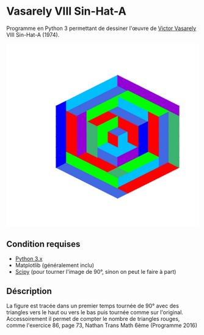 # Vasarely VIII Sin-Hat-A

Programme en Python 3 permettant de dessiner l'œuvre de [Victor Vasarely](https://fr.wikipedia.org/wiki/Victor_Vasarely) VIII Sin-Hat-A (1974).

<img src="./Vasarely-VII-Sin-Hat-A-Exercice-86.jpeg" alt="Victor Vasarely VIII Sin-Hat-A (1974)"/>

## Condition requises
- [Python 3.x](https://www.python.org/)
- Matplotlib (généralement inclu)
- [Scipy](https://www.scipy.org/) (pour tourner l'image de 90°, sinon on peut le faire à part)

## Déscription

La figure est tracée dans un premier temps tournée de 90° avec des triangles vers le haut ou vers le bas puis tournée comme sur l'original. Accessoirement il permet de compter le nombre de triangles rouges, comme l'exercice 86, page 73, Nathan Trans Math 6ème (Programme 2016)
